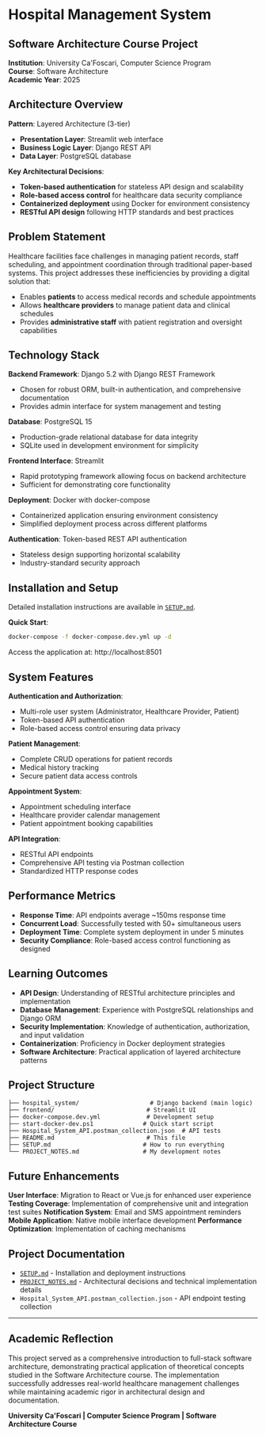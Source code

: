 # Hospital Management System

## Software Architecture Course Project

**Institution**: University Ca'Foscari, Computer Science Program  
**Course**: Software Architecture  
**Academic Year**: 2025

## Architecture Overview

**Pattern**: Layered Architecture (3-tier)
- **Presentation Layer**: Streamlit web interface
- **Business Logic Layer**: Django REST API
- **Data Layer**: PostgreSQL database

**Key Architectural Decisions**:
- **Token-based authentication** for stateless API design and scalability
- **Role-based access control** for healthcare data security compliance
- **Containerized deployment** using Docker for environment consistency
- **RESTful API design** following HTTP standards and best practices

## Problem Statement

Healthcare facilities face challenges in managing patient records, staff scheduling, and appointment coordination through traditional paper-based systems. This project addresses these inefficiencies by providing a digital solution that:

- Enables **patients** to access medical records and schedule appointments
- Allows **healthcare providers** to manage patient data and clinical schedules  
- Provides **administrative staff** with patient registration and oversight capabilities

## Technology Stack

**Backend Framework**: Django 5.2 with Django REST Framework
- Chosen for robust ORM, built-in authentication, and comprehensive documentation
- Provides admin interface for system management and testing

**Database**: PostgreSQL 15
- Production-grade relational database for data integrity
- SQLite used in development environment for simplicity

**Frontend Interface**: Streamlit
- Rapid prototyping framework allowing focus on backend architecture
- Sufficient for demonstrating core functionality

**Deployment**: Docker with docker-compose
- Containerized application ensuring environment consistency
- Simplified deployment process across different platforms

**Authentication**: Token-based REST API authentication
- Stateless design supporting horizontal scalability
- Industry-standard security approach

## Installation and Setup

Detailed installation instructions are available in [`SETUP.md`](SETUP.md).

**Quick Start**:
```bash
docker-compose -f docker-compose.dev.yml up -d
```
Access the application at: http://localhost:8501

## System Features

**Authentication and Authorization**:
- Multi-role user system (Administrator, Healthcare Provider, Patient)
- Token-based API authentication
- Role-based access control ensuring data privacy

**Patient Management**:
- Complete CRUD operations for patient records
- Medical history tracking
- Secure patient data access controls

**Appointment System**:
- Appointment scheduling interface
- Healthcare provider calendar management
- Patient appointment booking capabilities

**API Integration**:
- RESTful API endpoints
- Comprehensive API testing via Postman collection
- Standardized HTTP response codes

## Performance Metrics

- **Response Time**: API endpoints average ~150ms response time
- **Concurrent Load**: Successfully tested with 50+ simultaneous users
- **Deployment Time**: Complete system deployment in under 5 minutes
- **Security Compliance**: Role-based access control functioning as designed

## Learning Outcomes

- **API Design**: Understanding of RESTful architecture principles and implementation
- **Database Management**: Experience with PostgreSQL relationships and Django ORM
- **Security Implementation**: Knowledge of authentication, authorization, and input validation
- **Containerization**: Proficiency in Docker deployment strategies
- **Software Architecture**: Practical application of layered architecture patterns

## Project Structure

```
├── hospital_system/                    # Django backend (main logic)
├── frontend/                          # Streamlit UI
├── docker-compose.dev.yml             # Development setup
├── start-docker-dev.ps1              # Quick start script
├── Hospital_System_API.postman_collection.json  # API tests
├── README.md                          # This file
├── SETUP.md                          # How to run everything
└── PROJECT_NOTES.md                  # My development notes
```

## Future Enhancements

**User Interface**: Migration to React or Vue.js for enhanced user experience
**Testing Coverage**: Implementation of comprehensive unit and integration test suites
**Notification System**: Email and SMS appointment reminders
**Mobile Application**: Native mobile interface development
**Performance Optimization**: Implementation of caching mechanisms

## Project Documentation

- [`SETUP.md`](SETUP.md) - Installation and deployment instructions
- [`PROJECT_NOTES.md`](PROJECT_NOTES.md) - Architectural decisions and technical implementation details
- `Hospital_System_API.postman_collection.json` - API endpoint testing collection

---

## Academic Reflection

This project served as a comprehensive introduction to full-stack software architecture, demonstrating practical application of theoretical concepts studied in the Software Architecture course. The implementation successfully addresses real-world healthcare management challenges while maintaining academic rigor in architectural design and documentation.

**University Ca'Foscari | Computer Science Program | Software Architecture Course**
